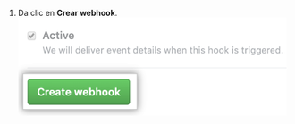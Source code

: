 1. Da clic en **Crear webhook**. ![Botón de crear webhook en la barra lateral de Webhooks](/assets/images/help/sponsors/create-webhook-sponsors-button.png)
